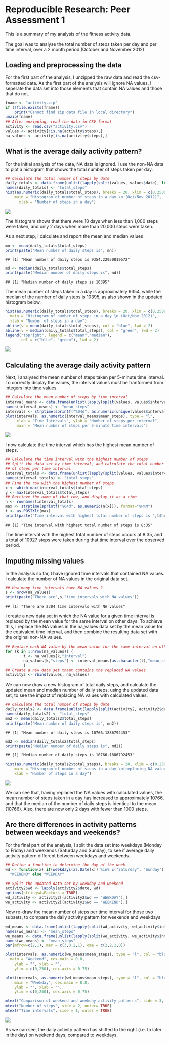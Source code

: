 # Reproducible Research: Peer Assessment 1




This is a summary of my analysis of the fitness activity data.

The goal was to analyse the total number of steps taken per day and per time interval, over a 2 month period (October and November 2012)

## Loading and preprocessing the data
For the first part of the analysis, I unzipped the raw data and read the csv-formatted data. As the first part of the analysis will ignore NA values, I seperate the data set into those elements that contain NA values and those that do not.


```r
fname <- "activity.zip"
if (!file.exists(fname))
    print("Cannot find zip data file in local directory")
unzip(fname)
## After unzipping, read the data in CSV format
activity <- read.csv("activity.csv")
values <- activity[!is.na(activity$steps),]
na_values <- activity[is.na(activity$steps),]
```

## What is the average daily activity pattern?

For the initial analysis of the data, NA data is ignored. I use the non-NA data to plot a histogram that shows the total number of steps taken per day. 


```r
## Calculate the total number of steps by date
daily_totals <- data.frame(unlist(lapply(split(values, values$date), function(x) sum(x$steps))))
names(daily_totals) <- "total_steps"
hist(as.numeric(daily_totals$total_steps), breaks = 20, xlim = c(0,25000), ylim = c(0,12), col = "red",
    main = "Histogram of number of steps in a day \n (Oct/Nov 2012)",
	  xlab = "Number of steps in a day")
```

![](./PA1_template_files/figure-html/echo-1.png) 

The histogram shows that there were 10 days when less than 1,000 steps were taken, and only 2 days when more than 20,000 steps were taken.

As a next step, I calculate and report the mean and median values

```r
mn <- mean(daily_totals$total_steps)
print(paste("Mean number of daily steps is", mn))
```

```
## [1] "Mean number of daily steps is 9354.22950819672"
```

```r
md <- median(daily_totals$total_steps)
print(paste("Median number of daily steps is", md))
```

```
## [1] "Median number of daily steps is 10395"
```
The mean number of steps taken in a day is approximately 9354, while the median of the number of daily steps is 10395, as also shown in the updated histogram below.

```r
hist(as.numeric(daily_totals$total_steps), breaks = 20, xlim = c(0,25000), ylim = c(0,12), col = "red",
  main = "Histogram of number of steps in a day \n (Oct/Nov 2012)",
  xlab = "Number of steps in a day")
abline(v = mean(daily_totals$total_steps), col = "blue", lwd = 2)
abline(v = median(daily_totals$total_steps), col = "green", lwd = 2)
legend("topright", legend = c("mean","median"), 
       col = c("blue", "green"), lwd = 2)
```

![](./PA1_template_files/figure-html/unnamed-chunk-3-1.png) 

## Calculating the average daily activity pattern
Next, I analysed the mean number of steps taken per 5-minute time interval. To correctly display the values, the interval values must be tranformed from integers into time values.

```r
## Calculate the mean number of steps by time interval
interval_means <- data.frame(unlist(lapply(split(values, values$interval), function(x) mean(x$steps))))
names(interval_means) <- "mean_steps"
intervals <- strptime(sprintf("%04d", as.numeric(unique(values$interval))),        format="%H%M")
plot(intervals, as.numeric(interval_means$mean_steps), type = "l",
     xlab = "Time Intervals", ylab = "Number of steps per interval",
     main = "Mean number of steps per 5-minute time intervals")
```

![](./PA1_template_files/figure-html/unnamed-chunk-4-1.png) 

I now calculate the time interval which has the highest mean number of steps.

```r
## Calculate the time interval with the highest number of steps
## Split the data set by time interval, and calculate the total number
## of steps per time interval
interval_totals <- data.frame(unlist(lapply(split(values, values$interval), function(x) sum(x$steps))))
names(interval_totals) <- "total_steps"
## Find the row with the highest number of steps
x <- which.max(interval_totals$total_steps)
y <- max(interval_totals$total_steps)
## Retrieve the name of that row, and display it as a time
n <- rownames(interval_totals)
max <- strptime(sprintf("%04d", as.numeric(n[x])), format="%H%M")
t <- as.POSIXlt(max)
print(paste("Time interval with highest total number of steps is ",t$hour,":", t$min, sep=""))
```

```
## [1] "Time interval with highest total number of steps is 8:35"
```

The time interval with the highest total number of steps occurs at 8:35, and a total of 10927 steps were taken during that time interval over the observed period.

## Imputing missing values

In the analysis so far, I have ignored time intervals that contained NA values. I calculate the number of NA values in the original data set.

```r
## How many time intervals have NA values ?
s <- nrow(na_values)
print(paste("There are",s,"time intervals with NA values"))
```

```
## [1] "There are 2304 time intervals with NA values"
```

I create a new data set in which the NA value for a given time interval is replaced by the mean value for the same interval on other days. To achieve this, I replace the NA values in the na_values data set by the mean value for the equivalent time interval, and then combine the resulting data set with the original non-NA values.

```r
## Replace each NA value by the mean value for the same interval on other dates
for (k in 1:nrow(na_values)) {	
		t <- na_values[k,"interval"]
		na_values[k,"steps"] <- interval_means[as.character(t),"mean_steps"]
		}
## Create a new data set thaat contains the replaced NA values
activity2 <- rbind(values, na_values)
```

We can now draw a new histogram of total daily steps, and calculate the updated mean and median number of daily steps, using the updated data set, to see the impact of replacing NA values with calculated values.

```r
## Calculate the total number of steps by date
daily_totals2 <- data.frame(unlist(lapply(split(activity2, activity2$date), function(x) sum(x$steps))))
names(daily_totals2) <- "total_steps"
mn2 <- mean(daily_totals2$total_steps)
print(paste("Mean number of daily steps is", mn2))
```

```
## [1] "Mean number of daily steps is 10766.1886792453"
```

```r
md2 <- median(daily_totals2$total_steps)
print(paste("Median number of daily steps is", md2))
```

```
## [1] "Median number of daily steps is 10766.1886792453"
```

```r
hist(as.numeric(daily_totals2$total_steps), breaks = 20, xlim = c(0,25000), ylim = c(0,20), col = "red",
    main = "Histogram of number of steps in a day \n(replacing NA values)",
    xlab = "Number of steps in a day")
```

![](./PA1_template_files/figure-html/unnamed-chunk-8-1.png) 

We can see that, having replaced the NA values with calculated values, the mean number of steps taken in a day has increased to approximately 10766, and that the median of the number of daily steps is identical to the mean (10766). Also, there are now only 2 days with fewer than 1000 steps.

## Are there differences in activity patterns between weekdays and weekends?
For the final part of the analysis, I split the data set into weekdays (Monday to Friday) and weekends (Saturday and Sunday), to see if average daily activity pattern different between weekdays and weekends.

```r
## Define a function to determine the day of the week
wd <- function(x) if(weekdays(as.Date(x)) %in% c("Saturday", "Sunday")) 
  "WEEKEND" else "WEEKDAY"

## Split the updated data set by weekday and weekend
activity2$wd <- lapply(activity2$date, wd)
options(stringsAsFactors = TRUE)
wd_activity <- activity2[(activity2$wd == "WEEKDAY"),]
we_activity <- activity2[(activity2$wd == "WEEKEND"),]
```

Now re-draw the mean number of steps per time interval for those two subsets, to compare the daily activity pattern for weekends and weekdays

```r
wd_means <- data.frame(unlist(lapply(split(wd_activity, wd_activity$interval), function(x) mean(x$steps))))
names(wd_means) <- "mean_steps"
we_means <- data.frame(unlist(lapply(split(we_activity, we_activity$interval), function(x) mean(x$steps))))
names(we_means) <- "mean_steps"
par(mfrow=c(2,1), mar = c(3,3,2,1), oma = c(2,2,2,0))

plot(intervals, as.numeric(we_means$mean_steps), type = "l", col = "blue",
  main = "Weekend", cex.main = 0.8,
	ylab = "", xlab = "", 
	ylim = c(0,250), cex.axis = 0.75)

plot(intervals, as.numeric(wd_means$mean_steps), type = "l", col = "blue",
	main = "Weekday", cex.main = 0.8,
	ylab = "", xlab = "", 
	ylim = c(0,250), cex.axis = 0.75)

mtext("Comparison of weekend and weekday activity patterns", side = 3, outer = TRUE)
mtext("Number of steps", side = 2, outer= TRUE)
mtext("Time intervals", side = 1, outer = TRUE)
```

![](./PA1_template_files/figure-html/unnamed-chunk-10-1.png) 

As we can see, the daily activity pattern has shifted to the right (i.e. to later in the day) on weekend days, compared to weekdays.
